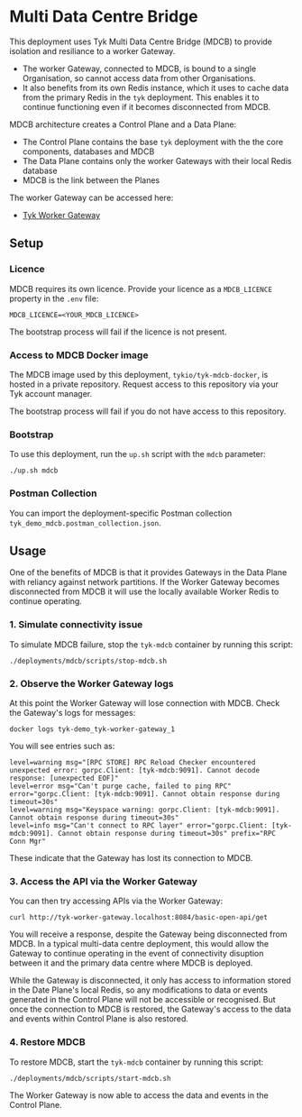 # Multi Data Centre Bridge

This deployment uses Tyk Multi Data Centre Bridge (MDCB) to provide isolation and resiliance to a worker Gateway.

- The worker Gateway, connected to MDCB, is bound to a single Organisation, so cannot access data from other Organisations. 
- It also benefits from its own Redis instance, which it uses to cache data from the primary Redis in the `tyk` deployment. This enables it to continue functioning even if it becomes disconnected from MDCB.

MDCB architecture creates a Control Plane and a Data Plane:

- The Control Plane contains the base `tyk` deployment with the the core components, databases and MDCB
- The Data Plane contains only the worker Gateways with their local Redis database
- MDCB is the link between the Planes

The worker Gateway can be accessed here:
- [Tyk Worker Gateway](http://tyk-mdcb-gateway.localhost:8084)

## Setup

### Licence

MDCB requires its own licence. Provide your licence as a `MDCB_LICENCE` property in the `.env` file:

```
MDCB_LICENCE=<YOUR_MDCB_LICENCE>
```

The bootstrap process will fail if the licence is not present.

### Access to MDCB Docker image

The MDCB image used by this deployment, `tykio/tyk-mdcb-docker`, is hosted in a private repository. Request access to this repository via your Tyk account manager.

The bootstrap process will fail if you do not have access to this repository.

### Bootstrap

To use this deployment, run the `up.sh` script with the `mdcb` parameter:

```
./up.sh mdcb
```

### Postman Collection

You can import the deployment-specific Postman collection `tyk_demo_mdcb.postman_collection.json`.

## Usage

One of the benefits of MDCB is that it provides Gateways in the Data Plane with reliancy against network partitions. If the Worker Gateway becomes disconnected from MDCB it will use the locally available Worker Redis to continue operating.

### 1. Simulate connectivity issue

To simulate MDCB failure, stop the `tyk-mdcb` container by running this script:

```
./deployments/mdcb/scripts/stop-mdcb.sh
```

### 2. Observe the Worker Gateway logs
At this point the Worker Gateway will lose connection with MDCB. Check the Gateway's logs for messages:

```
docker logs tyk-demo_tyk-worker-gateway_1
```

You will see entries such as:

```
level=warning msg="[RPC STORE] RPC Reload Checker encountered unexpected error: gorpc.Client: [tyk-mdcb:9091]. Cannot decode response: [unexpected EOF]"
level=error msg="Can't purge cache, failed to ping RPC" error="gorpc.Client: [tyk-mdcb:9091]. Cannot obtain response during timeout=30s"
level=warning msg="Keyspace warning: gorpc.Client: [tyk-mdcb:9091]. Cannot obtain response during timeout=30s"
level=info msg="Can't connect to RPC layer" error="gorpc.Client: [tyk-mdcb:9091]. Cannot obtain response during timeout=30s" prefix="RPC Conn Mgr"
```

These indicate that the Gateway has lost its connection to MDCB.

### 3. Access the API via the Worker Gateway

You can then try accessing APIs via the Worker Gateway:

```
curl http://tyk-worker-gateway.localhost:8084/basic-open-api/get
```

You will receive a response, despite the Gateway being disconnected from MDCB. In a typical multi-data centre deployment, this would allow the Gateway to continue operating in the event of connectivity disuption between it and the primary data centre where MDCB is deployed.

While the Gateway is disconnected, it only has access to information stored in the Date Plane's local Redis, so any modifications to data or events generated in the Control Plane will not be accessible or recognised. But once the connection to MDCB is restored, the Gateway's access to the data and events within Control Plane is also restored.

### 4. Restore MDCB

To restore MDCB, start the `tyk-mdcb` container by running this script:

```
./deployments/mdcb/scripts/start-mdcb.sh
```

The Worker Gateway is now able to access the data and events in the Control Plane.
